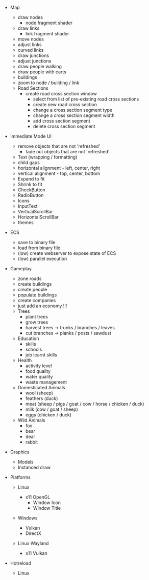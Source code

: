 - Map
  - draw nodes
    - node fragment shader 
  - draw links
    - link fragment shader 
  - move nodes
  - adjust links
  - curved links
  - draw junctions
  - adjust junctions
  - draw people walking
  - draw people with carts
  - buildings
  - zoom to node / building / link
  - Road Sections
    - create road cross section window 
      - select from list of pre-existing road cross sections
      - create new road cross section
      - change a cross section segment type
      - change a cross section segment width
      - add cross section segment
      - delete cross section segment

- Immediate Mode UI
  - remove objects that are not 'refreshed'
    - fade out objects that are not 'refreshed'
  - Text (wrapping / formatting)
  - child gaps
  - horizontal alignment - left, center, right
  - vertical alignment - top, center, bottom
  - Expand to fit
  - Shrink to fit
  - CheckButton
  - RadioButton
  - Icons
  - InputText
  - VerticalScrollBar
  - HorizontalScrollBar
  - themes

- ECS
  - save to binary file
  - load from binary file
  - (low) create webserver to expose state of ECS
  - (low) parallel execution

- Gameplay
  - zone roads
  - create buildings
  - create people
  - populate buildings
  - create companies
  - just add an economy !!!
  - Trees
    - plant trees
    - grow trees
    - harvest trees -> trunks / branches / leaves
    - cut branches -> planks / posts / sawdust
  - Education
    - skills
    - schools
    - job learnt skills
  - Health
    - activity level
    - food quality
    - water quality
    - waste management
  - Domesticated Animals
    - wool (sheep)
    - feathers (duck)
    - meat (sheep / pigs / goat / cow / horse / chicken / duck)
    - milk (cow / goat / sheep)
    - eggs (chicken / duck)
  - Wild Animals
    - fox
    - bear
    - dear
    - rabbit

- Graphics
  - Models
  - Instanced draw

- Platforms
  - Linux
    - x11 OpenGL
      - Window Icon
      - Window Title

  - Windows
    - Vulkan
    - DirectX

  - Linux Wayland
    - x11 Vulkan

- Hotreload
  - Linux
